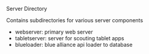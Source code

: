 Server Directory

Contains subdirectories for various server components
- webserver: primary web server
- tabletserver: server for scouting tablet apps
- blueloader: blue alliance api loader to database
